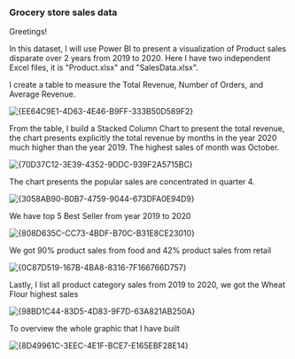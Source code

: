 ### **Grocery store sales data**

Greetings! 

In this dataset, I will use Power BI to present a visualization of Product sales disparate over 2 years from 2019 to 2020. 
Here I have two independent Excel files, it is "Product.xlsx" and "SalesData.xlsx".

I create a table to measure the Total Revenue, Number of Orders, and Average Revenue.

![{EE64C9E1-4D63-4E46-B9FF-333B50D589F2}](https://github.com/user-attachments/assets/b9a4c342-cfa2-481e-9513-39b050355be3)

From the table, I build a Stacked Column Chart to present the total revenue, the chart presents explicitly the total revenue by months in the year 2020 much higher than the year 2019.  The highest sales of month was October.

![{70D37C12-3E39-4352-9DDC-939F2A5715BC}](https://github.com/user-attachments/assets/481b7e01-284a-4cfc-84f4-6ddcf5b269a2)

The chart presents the popular sales are concentrated in quarter 4.

![{3058AB90-B0B7-4759-9044-673DFA0E94D9}](https://github.com/user-attachments/assets/3db6d0f2-c9e7-44ef-9900-098c240ff3e9)

We have top 5 Best Seller from year 2019 to 2020

![{808D635C-CC73-4BDF-B70C-B31E8CE23010}](https://github.com/user-attachments/assets/c4a35486-eec5-4dca-b9e7-a67d69bc88b2)

We got 90% product sales from food and 42% product sales from retail

![{0C87D519-167B-4BA8-8316-7F166766D757}](https://github.com/user-attachments/assets/42a1b0c3-31f8-4fb1-8ea6-d1345a660a04)

Lastly, I list all product category sales from 2019 to 2020, we got the Wheat Flour highest sales

![{98BD1C44-83D5-4D83-9F7D-63A821AB250A}](https://github.com/user-attachments/assets/d77a5f70-6984-4082-8684-3b90fa441ea7)

To overview the whole graphic that I have built

![{8D49961C-3EEC-4E1F-BCE7-E165EBF28E14}](https://github.com/user-attachments/assets/d7123145-fe75-4a71-9199-64e4e502ef1c)


